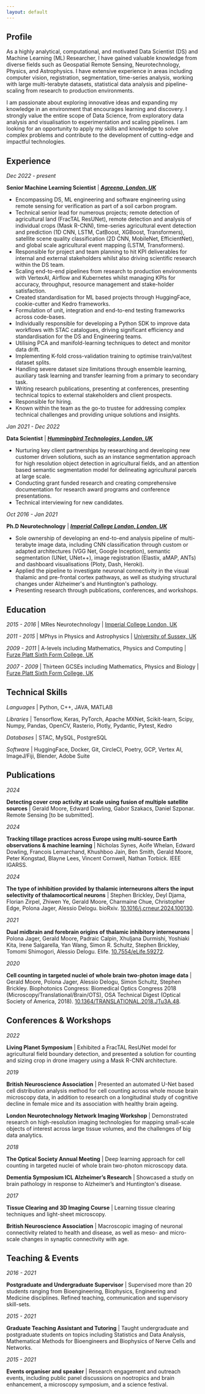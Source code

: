 ```yaml
---
layout: default
---
```


## Profile

As a highly analytical, computational, and motivated Data Scientist (DS) and Machine Learning (ML) Researcher, I have gained valuable knowledge from diverse fields such as Geospatial Remote Sensing, Neurotechnology, Physics, and Astrophysics. I have extensive experience in areas including computer vision, registration, segmentation, time-series analysis, working with large multi-terabyte datasets, statistical data analysis and pipeline-scaling from research to production environments.

I am passionate about exploring innovative ideas and expanding my knowledge in an environment that encourages learning and discovery. I strongly value the entire scope of Data Science, from exploratory data analysis and visualisation to experimentation and scaling pipelines. I am looking for an opportunity to apply my skills and knowledge to solve complex problems and contribute to the development of cutting-edge and impactful technologies.

## Experience

_Dec 2022 - present_

**Senior Machine Learning Scientist** \| **_[Agreena, London, UK](https://agreena.com/)_**

- Encompassing DS, ML engineering and software engineering using remote sensing for verification as part of a soil carbon program.
- Technical senior lead for numerous projects; remote detection of agricultural land (FracTAL ResUNet), remote detection and analysis of individual crops (Mask R-CNN), time-series agricultural event detection and prediction (1D CNN, LSTM, CatBoost, XGBoost, Transformers), satellite scene quality classification (2D CNN, MobileNet, EfficientNet), and global scale agricultural event mapping (LSTM, Transformers).
- Responsible for project and team planning to hit KPI deliverables for internal and external stakeholders whilst also driving scientific research within the DS team.
- Scaling end-to-end pipelines from research to production environments with VertexAI, Airflow and Kubernetes whilst managing KPIs for accuracy, throughput, resource management and stake-holder satisfaction.
- Created standardisation for ML based projects through HuggingFace, cookie-cutter and Kedro frameworks.
- Formulation of unit, integration and end-to-end testing frameworks across code-bases.
- Individually responsible for developing a Python SDK to improve data workflows with STAC catalogues, driving significant efficiency and standardisation for the DS and Engineering teams.
- Utilising PCA and manifold-learning techniques to detect and monitor data drift.
- Implementing K-fold cross-validation training to optimise train/val/test dataset splits.
- Handling severe dataset size limitations through ensemble learning, auxiliary task learning and transfer learning from a primary to secondary task.
- Writing research publications, presenting at conferences, presenting technical topics to external stakeholders and client prospects.
- Responsible for hiring.
- Known within the team as the go-to trustee for addressing complex technical challenges and providing unique solutions and insights.



_Jan 2021 - Dec 2022_

**Data Scientist** \| _**[Hummingbird Technologies, London, UK](https://hummingbirdtech.com/)**_

- Nurturing key client partnerships by researching and developing new customer driven solutions, such as an instance segmentation approach for high resolution object detection in agricultural fields, and an attention based semantic segmentation model for delineating agricultural parcels at large scale.
- Conducting grant funded research and creating comprehensive documentation for research award programs and conference presentations.
- Technical interviewing for new candidates.

_Oct 2016 - Jan 2021_

**Ph.D Neurotechnology** \| _**[Imperial College London, London, UK](https://www.imperial.ac.uk/)**_

- Sole ownership of developing an end-to-end analysis pipeline of multi-terabyte image data, including CNN classification through custom or adapted architectures (VGG Net, Google Inception), semantic segmentation (UNet, UNet++), image registration (Elastix, aMAP, ANTs) and dashboard visualisations (Ploty, Dash, Heroki).
- Applied the pipeline to investigate neuronal connectivity in the visual thalamic and pre-frontal cortex pathways, as well as studying structural changes under Alzheimer's and Huntington's pathology.
- Presenting research through publications, conferences, and workshops.

## Education

_2015 - 2016_ \| MRes Neurotechnology \| [Imperial College London, UK](https://www.imperial.ac.uk/)

_2011 - 2015_ \| MPhys in Physics and Astrophysics \| [University of Sussex, UK](https://www.sussex.ac.uk/)

_2009 - 2011_ \| A-levels including Mathematics, Physics and Computing \| [Furze Platt Sixth Form College, UK](https://www.furzeplatt.com/)

_2007 - 2009_ \| Thirteen GCSEs including Mathematics, Physics and Biology \| [Furze Platt Sixth Form College, UK](https://www.furzeplatt.com/)

## Technical Skills

_Languages_ \| Python, C++, JAVA, MATLAB

_Libraries_ \| Tensorflow, Keras, PyTorch, Apache MXNet, Scikit-learn, Scipy, Numpy, Pandas, OpenCV, Rasterio, Plotly, Pydantic, Pytest, Kedro

_Databases_ \| STAC, MySQL, PostgreSQL

_Software_ \| HuggingFace, Docker, Git, CircleCI, Poetry, GCP, Vertex AI, ImageJ/Fiji, Blender, Adobe Suite

## Publications

_2024_

**Detecting cover crop activity at scale using fusion of multiple satellite sources** \| Gerald Moore, Edward Dowling, Gabor Szakacs, Daniel Szponar. Remote Sensing [to be submitted].

_2024_

**Tracking tillage practices across Europe using multi-source Earth observations & machine learning** \| Nicholas Synes, Aoife Whelan, Edward Dowling, Francois Lemarchand, Khushboo Jain, Ben Smith, Gerald Moore, Peter Kongstad, Blayne Lees, Vincent Cornwell, Nathan Torbick. IEEE IGARSS.

_2024_

**The type of inhibition provided by thalamic interneurons alters the input selectivity of thalamocortical neurons** \| Stephen Brickley, Deyl Djama, Florian Zirpel, Zhiwen Ye, Gerald Moore, Charmaine Chue, Christopher Edge, Polona Jager, Alessio Delogu. bioRxiv. [10.1016/j.crneur.2024.100130](https://doi.org/10.1016/j.crneur.2024.100130).

_2021_

**Dual midbrain and forebrain origins of thalamic inhibitory interneurons** \| Polona Jager, Gerald Moore, Padraic Calpin, Xhuljana Durmishi, Yoshiaki Kita, Irene Salgarella, Yan Wang, Simon R. Schultz, Stephen Brickley, Tomomi Shimogori, Alessio Delogu. Elife. [10.7554/eLife.59272](https://doi.org/10.7554/eLife.59272).

_2020_

**Cell counting in targeted nuclei of whole brain two-photon image data** \| Gerald Moore, Polona Jager, Alessio Delogu, Simon Schultz, Stephen Brickley. Biophotonics Congress: Biomedical Optics Congress 2018 (Microscopy/Translational/Brain/OTS), OSA Technical Digest (Optical Society of America, 2018). [10.1364/TRANSLATIONAL.2018.JTu3A.48](https://doi.org/10.1364/TRANSLATIONAL.2018.JTu3A.48).

## Conferences & Workshops

_2022_

**Living Planet Symposium** \| Exhibited a FracTAL ResUNet model for agricultural field boundary detection, and presented a solution for counting and sizing crop in drone imagery using a Mask R-CNN architecture.

_2019_

**British Neuroscience Association** \| Presented an automated U-Net based cell distribution analysis method for cell counting across whole mouse brain microscopy data, in addition to research on a longitudinal study of cognitive decline in female mice and its association with healthy brain ageing.

**London Neurotechnology Network Imaging Workshop** \| Demonstrated research on high-resolution imaging technologies for mapping small-scale objects of interest across large tissue volumes, and the challenges of big data analytics.

_2018_

**The Optical Society Annual Meeting** \| Deep learning approach for cell counting in targeted nuclei of whole brain two-photon microscopy data.

**Dementia Symposium ICL Alzheimer’s Research** \| Showcased a study on brain pathology in response to Alzheimer’s and Huntington's disease.

_2017_

**Tissue Clearing and 3D Imaging Course** \| Learning tissue clearing techniques and light-sheet microscopy.

**British Neuroscience Association** \| Macroscopic imaging of neuronal connectivity related to health and disease, as well as meso- and micro-scale changes in synaptic connectivity with age.

## Teaching & Events

_2016 - 2021_

**Postgraduate and Undergraduate Supervisor** \| Supervised more than 20 students ranging from Bioengineering, Biophysics, Engineering and Medicine disciplines. Refined teaching, communication and supervisory skill-sets.

_2015 - 2021_

**Graduate Teaching Assistant and Tutoring** \| Taught undergraduate and postgraduate students on topics including Statistics and Data Analysis, Mathematical Methods for Bioengineers and Biophysics of Nerve Cells and Networks.

_2015 - 2021_

**Events organiser and speaker** \| Research engagement and outreach events, including public panel discussions on nootropics and brain enhancement, a microscopy symposium, and a science festival.